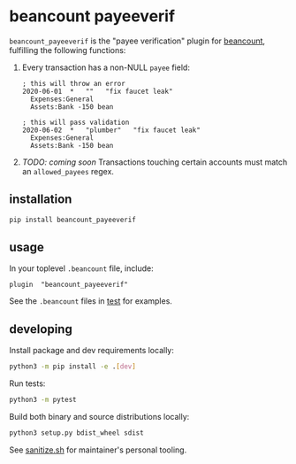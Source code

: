 # beancount payeeverif

`beancount_payeeverif` is the "payee verification" plugin for [beancount][],
fulfilling the following functions:

1. Every transaction has a non-NULL `payee` field:

    ```beancount
    ; this will throw an error
    2020-06-01  *   ""   "fix faucet leak"
      Expenses:General
      Assets:Bank -150 bean

    ; this will pass validation
    2020-06-02  *   "plumber"   "fix faucet leak"
      Expenses:General
      Assets:Bank -150 bean
    ```

1. *TODO: coming soon* Transactions touching certain accounts must match
    an `allowed_payees` regex.

## installation

```bash
pip install beancount_payeeverif
```

## usage

In your toplevel `.beancount` file, include:

```beancount
plugin  "beancount_payeeverif"
```

See the `.beancount` files in [test](./test) for examples.

## developing

Install package and dev requirements locally:

```bash
python3 -m pip install -e .[dev]
```

Run tests:

```bash
python3 -m pytest
```

Build both binary and source distributions locally:

```bash
python3 setup.py bdist_wheel sdist
```

See [sanitize.sh](./sanitize.sh) for maintainer's personal tooling.

[beancount]: http://furius.ca/beancount/
